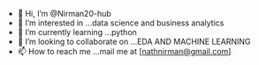 - 👋 Hi, I’m @Nirman20-hub
- 👀 I’m interested in ...data science and business analytics
- 🌱 I’m currently learning ...python
- 💞️ I’m looking to collaborate on ...EDA AND MACHINE LEARNING
- 📫 How to reach me ...mail me at [nathnirman@gmail.com]

<!---
Nirman20-hub/Nirman20-hub is a ✨ special ✨ repository because its `README.md` (this file) appears on your GitHub profile.
You can click the Preview link to take a look at your changes.
--->

